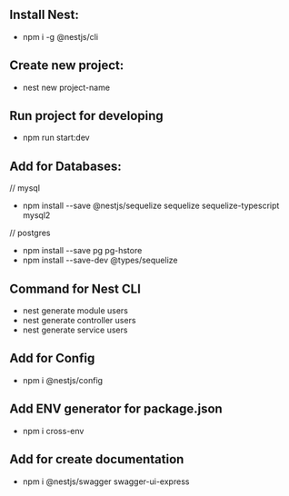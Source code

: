## Install Nest:
- npm i -g @nestjs/cli
## Create new project:
- nest new project-name
## Run project for developing
- npm run start:dev
## Add for Databases:
// mysql
- npm install --save @nestjs/sequelize sequelize sequelize-typescript mysql2

// postgres
- npm install --save pg pg-hstore 
- npm install --save-dev @types/sequelize
## Command for Nest CLI
- nest generate module users
- nest generate controller users
- nest generate service users
## Add for Config
- npm i @nestjs/config
## Add ENV generator for package.json
- npm i cross-env
## Add for create documentation
- npm i @nestjs/swagger swagger-ui-express